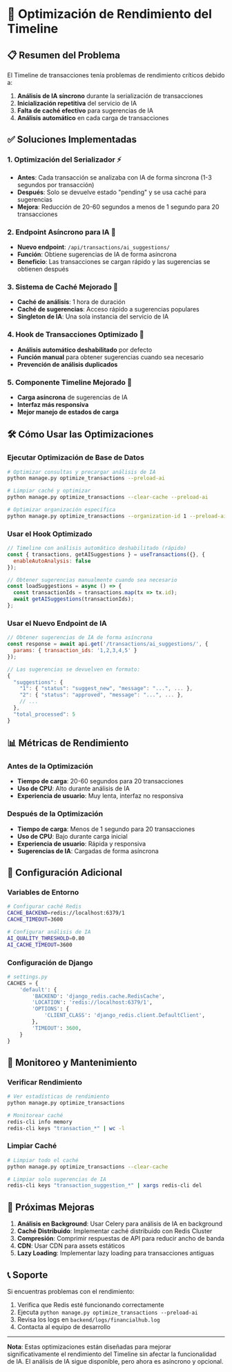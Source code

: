 # 🚀 Optimización de Rendimiento del Timeline

## 📋 Resumen del Problema

El Timeline de transacciones tenía problemas de rendimiento críticos debido a:

1. **Análisis de IA síncrono** durante la serialización de transacciones
2. **Inicialización repetitiva** del servicio de IA
3. **Falta de caché efectivo** para sugerencias de IA
4. **Análisis automático** en cada carga de transacciones

## ✅ Soluciones Implementadas

### 1. **Optimización del Serializador** ⚡
- **Antes**: Cada transacción se analizaba con IA de forma síncrona (1-3 segundos por transacción)
- **Después**: Solo se devuelve estado "pending" y se usa caché para sugerencias
- **Mejora**: Reducción de 20-60 segundos a menos de 1 segundo para 20 transacciones

### 2. **Endpoint Asíncrono para IA** 🔄
- **Nuevo endpoint**: `/api/transactions/ai_suggestions/`
- **Función**: Obtiene sugerencias de IA de forma asíncrona
- **Beneficio**: Las transacciones se cargan rápido y las sugerencias se obtienen después

### 3. **Sistema de Caché Mejorado** 💾
- **Caché de análisis**: 1 hora de duración
- **Caché de sugerencias**: Acceso rápido a sugerencias populares
- **Singleton de IA**: Una sola instancia del servicio de IA

### 4. **Hook de Transacciones Optimizado** 🎣
- **Análisis automático deshabilitado** por defecto
- **Función manual** para obtener sugerencias cuando sea necesario
- **Prevención de análisis duplicados**

### 5. **Componente Timeline Mejorado** 🎨
- **Carga asíncrona** de sugerencias de IA
- **Interfaz más responsiva**
- **Mejor manejo de estados de carga**

## 🛠️ Cómo Usar las Optimizaciones

### Ejecutar Optimización de Base de Datos
```bash
# Optimizar consultas y precargar análisis de IA
python manage.py optimize_transactions --preload-ai

# Limpiar caché y optimizar
python manage.py optimize_transactions --clear-cache --preload-ai

# Optimizar organización específica
python manage.py optimize_transactions --organization-id 1 --preload-ai
```

### Usar el Hook Optimizado
```javascript
// Timeline con análisis automático deshabilitado (rápido)
const { transactions, getAISuggestions } = useTransactions({}, { 
  enableAutoAnalysis: false 
});

// Obtener sugerencias manualmente cuando sea necesario
const loadSuggestions = async () => {
  const transactionIds = transactions.map(tx => tx.id);
  await getAISuggestions(transactionIds);
};
```

### Usar el Nuevo Endpoint de IA
```javascript
// Obtener sugerencias de IA de forma asíncrona
const response = await api.get('/transactions/ai_suggestions/', {
  params: { transaction_ids: '1,2,3,4,5' }
});

// Las sugerencias se devuelven en formato:
{
  "suggestions": {
    "1": { "status": "suggest_new", "message": "...", ... },
    "2": { "status": "approved", "message": "...", ... },
    // ...
  },
  "total_processed": 5
}
```

## 📊 Métricas de Rendimiento

### Antes de la Optimización
- **Tiempo de carga**: 20-60 segundos para 20 transacciones
- **Uso de CPU**: Alto durante análisis de IA
- **Experiencia de usuario**: Muy lenta, interfaz no responsiva

### Después de la Optimización
- **Tiempo de carga**: Menos de 1 segundo para 20 transacciones
- **Uso de CPU**: Bajo durante carga inicial
- **Experiencia de usuario**: Rápida y responsiva
- **Sugerencias de IA**: Cargadas de forma asíncrona

## 🔧 Configuración Adicional

### Variables de Entorno
```bash
# Configurar caché Redis
CACHE_BACKEND=redis://localhost:6379/1
CACHE_TIMEOUT=3600

# Configurar análisis de IA
AI_QUALITY_THRESHOLD=0.80
AI_CACHE_TIMEOUT=3600
```

### Configuración de Django
```python
# settings.py
CACHES = {
    'default': {
        'BACKEND': 'django_redis.cache.RedisCache',
        'LOCATION': 'redis://localhost:6379/1',
        'OPTIONS': {
            'CLIENT_CLASS': 'django_redis.client.DefaultClient',
        },
        'TIMEOUT': 3600,
    }
}
```

## 🚨 Monitoreo y Mantenimiento

### Verificar Rendimiento
```bash
# Ver estadísticas de rendimiento
python manage.py optimize_transactions

# Monitorear caché
redis-cli info memory
redis-cli keys "transaction_*" | wc -l
```

### Limpiar Caché
```bash
# Limpiar todo el caché
python manage.py optimize_transactions --clear-cache

# Limpiar solo sugerencias de IA
redis-cli keys "transaction_suggestion_*" | xargs redis-cli del
```

## 🔮 Próximas Mejoras

1. **Análisis en Background**: Usar Celery para análisis de IA en background
2. **Caché Distribuido**: Implementar caché distribuido con Redis Cluster
3. **Compresión**: Comprimir respuestas de API para reducir ancho de banda
4. **CDN**: Usar CDN para assets estáticos
5. **Lazy Loading**: Implementar lazy loading para transacciones antiguas

## 📞 Soporte

Si encuentras problemas con el rendimiento:

1. Verifica que Redis esté funcionando correctamente
2. Ejecuta `python manage.py optimize_transactions --preload-ai`
3. Revisa los logs en `backend/logs/financialhub.log`
4. Contacta al equipo de desarrollo

---

**Nota**: Estas optimizaciones están diseñadas para mejorar significativamente el rendimiento del Timeline sin afectar la funcionalidad de IA. El análisis de IA sigue disponible, pero ahora es asíncrono y opcional. 
